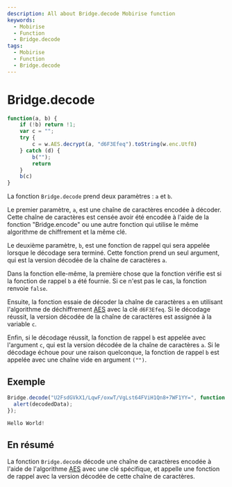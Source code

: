 ```yaml
---
description: All about Bridge.decode Mobirise function
keywords:
  - Mobirise
  - Function
  - Bridge.decode
tags:
  - Mobirise
  - Function
  - Bridge.decode
---
```


# Bridge.decode

```js
function(a, b) {
	if (!b) return !1;
	var c = "";
	try {
		c = w.AES.decrypt(a, "d6F3Efeq").toString(w.enc.Utf8)
	} catch (d) {
		b("");
		return
	}
	b(c)
}
```

La fonction `Bridge.decode` prend deux paramètres : `a` et `b`.

Le premier paramètre, `a`, est une chaîne de caractères encodée à décoder. Cette chaîne de caractères est censée avoir été encodée à l'aide de la fonction "Bridge.encode" ou une autre fonction qui utilise le même algorithme de chiffrement et la même clé.

Le deuxième paramètre, `b`, est une fonction de rappel qui sera appelée lorsque le décodage sera terminé. Cette fonction prend un seul argument, qui est la version décodée de la chaîne de caractères `a`.

Dans la fonction elle-même, la première chose que la fonction vérifie est si la fonction de rappel `b` a été fournie. Si ce n'est pas le cas, la fonction renvoie `false`.

Ensuite, la fonction essaie de décoder la chaîne de caractères `a` en utilisant l'algorithme de déchiffrement [AES](https://en.wikipedia.org/wiki/Advanced_Encryption_Standard) avec la clé `d6F3Efeq`. Si le décodage réussit, la version décodée de la chaîne de caractères est assignée à la variable `c`.

Enfin, si le décodage réussit, la fonction de rappel `b` est appelée avec l'argument `c`, qui est la version décodée de la chaîne de caractères `a`. Si le décodage échoue pour une raison quelconque, la fonction de rappel `b` est appelée avec une chaîne vide en argument `("")`.

## Exemple

```js title='Function'
Bridge.decode("U2FsdGVkX1/LqwF/oxwT/VgLst64FViH1Qn8+7WF1YY=", function (decodedData) {
  alert(decodedData);
});
```

```js title='Result'
Hello World!
```

## En résumé

La fonction `Bridge.decode` décode une chaîne de caractères encodée à l'aide de l'algorithme [AES](https://en.wikipedia.org/wiki/Advanced_Encryption_Standard) avec une clé spécifique, et appelle une fonction de rappel avec la version décodée de cette chaîne de caractères.

